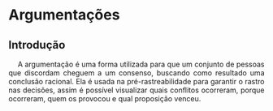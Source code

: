# Argumentações



## Introdução

<p align="justify">&emsp;
A argumentação é uma forma utilizada para que um conjunto de pessoas que discordam cheguem a um consenso, buscando como resultado uma conclusão racional. Ela é usada na pré-rastreabilidade para garantir o rastro nas decisões, assim é possível visualizar quais conflitos ocorreram, porque ocorreram, quem os provocou e qual proposição venceu.
</p>
